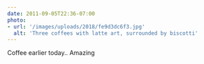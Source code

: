 ```yaml
---
date: 2011-09-05T22:36-07:00
photo:
- url: '/images/uploads/2018/fe9d3dc6f3.jpg'
  alt: 'Three coffees with latte art, surrounded by biscotti'
---
```

Coffee earlier today.. Amazing
